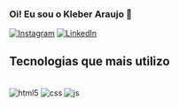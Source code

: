 ### Oi! Eu sou o Kleber Araujo 👋

[![Instagram](https://img.shields.io/badge/Instagram-E4405F?style=for-the-badge&logo=instagram&logoColor=white)](https://instagram.com/kleber.arts)
[![LinkedIn](https://img.shields.io/badge/linkedin-836FFF?style=for-the-badge&logo=linkedin&logoColor=white)](https://www.linkedin.com/in/kleber-araujo-a48287b1/)
<!-- ![Gutoneitzke GitHub stats](https://github-readme-stats.vercel.app/api?username=gutoneitzke&show_icons=true&theme=tokyonight&count_private=true)-->
## Tecnologias que mais utilizo
<br>
<div style="display: inline_block">
  <img align="center" alt="html5" src="https://img.shields.io/badge/HTML5-E34F26?style=for-the-badge&logo=html5&logoColor=white" />
  <img align="center" alt="css" src="https://img.shields.io/badge/CSS3-1572B6?style=for-the-badge&logo=css3&logoColor=white" />
  <img align="center" alt="js" src="https://img.shields.io/badge/JavaScript-F7DF1E?style=for-the-badge&logo=javascript&logoColor=black" />
</div>
<br/>
